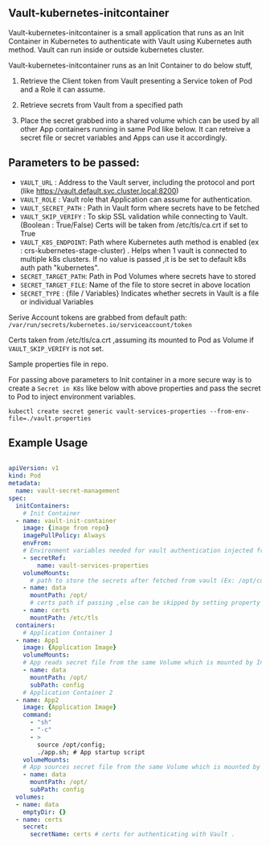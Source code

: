 ## Vault-kubernetes-initcontainer

Vault-kubernetes-initcontainer is a small application that runs as an Init Container in Kubernetes to authenticate with Vault using Kubernetes auth method. Vault can run inside or outside kubernetes cluster.

Vault-kubernetes-initcontainer runs as an Init Container to do below stuff,

1)	Retrieve the Client token from Vault presenting a Service token of Pod and a Role it can assume.

2)	Retrieve secrets from Vault from a specified path 

3)	Place the secret grabbed into a shared volume which can be used by all other App containers running in same Pod like below. It can retreive a secret file or secret variables and Apps can use it accordingly.

## Parameters to be passed: 

- `VAULT_URL`	      : Address to the Vault server, including the protocol and port (like https://vault.default.svc.cluster.local:8200)
- `VAULT_ROLE`	      : Vault role that Application can assume for authentication.
- `VAULT_SECRET_PATH` : Path in Vault form where secrets have to be fetched
- `VAULT_SKIP_VERIFY` : To skip SSL validation while connecting to Vault. (Boolean : True/False) Certs will be taken from /etc/tls/ca.crt if set to True 
- `VAULT_K8S_ENDPOINT`: Path where Kubernetes auth method is enabled (ex : crs-kubernetes-stage-cluster) . Helps when 1 vault is connected to multiple k8s clusters. If no value is passed ,it is be set to default k8s auth path "kubernetes".
- `SECRET_TARGET_PATH`:	Path in Pod Volumes where secrets have to stored
- `SECRET_TARGET_FILE`:	Name of the file to store secret in above location
- `SECRET_TYPE`	      : {file / Variables} Indicates whether secrets in Vault is a file or individual Variables

Serive Account tokens are grabbed from default path: `/var/run/secrets/kubernetes.io/serviceaccount/token`

Certs taken from /etc/tls/ca.crt ,assuming its mounted to Pod as Volume if `VAULT_SKIP_VERIFY` is not set. 

Sample properties file in repo.

For passing above parameters to Init container in a more secure way is to create a `Secret in K8s` like below with above properties and pass the secret to Pod to inject environment variables. 

```
kubectl create secret generic vault-services-properties --from-env-file=./vault.properties 
``` 
  
Example Usage
---
```yaml

apiVersion: v1
kind: Pod
metadata:
  name: vault-secret-management
spec:
  initContainers:
    # Init Container
  - name: vault-init-container
    image: {image from repo} 
    imagePullPolicy: Always
    envFrom:
    # Environment variables needed for vault authentication injected from secret.     
    - secretRef:
        name: vault-services-properties  
    volumeMounts:
      # path to store the secrets after fetched from vault (Ex: /opt/config)
    - name: data
      mountPath: /opt/
      # certs path if passing ,else can be skipped by setting property VAULT_SKIP_VERIFY
    - name: certs
      mountPath: /etc/tls
  containers:
    # Application Container 1
  - name: App1
    image: {Application Image} 
    volumeMounts:
    # App reads secret file from the same Volume which is mounted by Init container above
    - name: data
      mountPath: /opt/
      subPath: config
    # Application Container 2
  - name: App2
    image: {Application Image} 
    command:
      - "sh"
      - "-c"
      - >
        source /opt/config;
        ./app.sh; # App startup script
    volumeMounts:
    # App sources secret file from the same Volume which is mounted by Init container above
    - name: data
      mountPath: /opt/
      subPath: config
  volumes:
  - name: data
    emptyDir: {}
  - name: certs
    secret:
      secretName: certs # certs for authenticating with Vault . 
